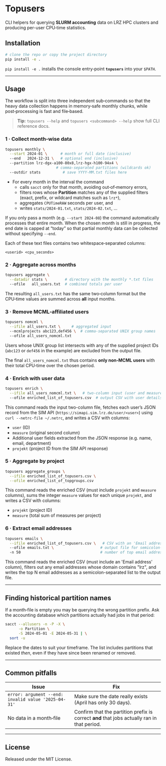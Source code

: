 # Topusers

CLI helpers for querying **SLURM accounting** data on LRZ HPC clusters and producing per-user CPU‑time statistics.

## Installation

```bash
# clone the repo or copy the project directory
pip install -e .
```

`pip install -e .` installs the console entry‑point **`topusers`** into your `$PATH`.

---

## Usage

The workflow is split into three independent sub‑commands so that the heavy data collection happens in memory‑safe monthly chunks, while post‑processing is fast and file‑based.

> **Tip:** `topusers --help` and `topusers <subcommand> --help` show full CLI reference docs.

### 1 · Collect month‑wise data

```bash
topusers monthly \
  --start 2024-01 \      # month or full date (inclusive)
  --end   2024-12-31 \   # optional end (inclusive)
  --partition lrz-dgx-a100-80x8,lrz-hgx-h100-94x4 \
                       # comma-separated partitions (wildcards ok)
  --outdir stats          # save YYYY-MM.txt files here
```

* For every month in the interval the command
  * calls `sacct` only for that month, avoiding out‑of‑memory errors,
  * filters rows whose **Partition** matches any of the supplied filters
    (exact, prefix, or wildcard matches such as `lrz*`),
  * aggregates `CPUTimeRAW` seconds per user, and
  * writes `stats/2024-01.txt`, `stats/2024-02.txt`, …

If you only pass a month (e.g. `--start 2024-08`) the command automatically
processes that entire month. When the chosen month is still in progress, the
end date is capped at “today” so that partial monthly data can be collected
without specifying `--end`.

Each of these text files contains two whitespace‑separated columns:

```
<userid> <cpu_seconds>
```

### 2 · Aggregate across months

```bash
topusers aggregate \
  --datadir stats \        # directory with the monthly *.txt files
  --ofile   all_users.txt  # combined totals per user
```

The resulting `all_users.txt` has the same two‑column format but the CPU‑time values are summed across **all** input months.

### 3 · Remove MCML‑affiliated users

```bash
topusers nomcml \
  --ifile all_users.txt \     # aggregated input
  --mcmlprojects abc123,def456 \  # comma‑separated UNIX group names
  --ofile all_users_nomcml.txt
```

Users whose UNIX group list intersects with any of the supplied project IDs (`abc123` or `def456` in the example) are excluded from the output file.

The final `all_users_nomcml.txt` thus contains **only non‑MCML users** with their total CPU‑time over the chosen period.

### 4 · Enrich with user data

```bash
topusers enrich \
  --ifile all_users_nomcml.txt \   # two-column input (user and measure)
  --ofile enriched_list_of_topusers.csv  # output CSV with user details
```

This command reads the input two-column file, fetches each user’s JSON record from the SIM API (`https://simapi.sim.lrz.de/user/<user>`) using `curl --netrc-file ~/.netrc`, and writes a CSV with columns:
  - `user` (ID)
  - `measure` (original second column)
  - Additional user fields extracted from the JSON response (e.g. name, email, department)
  - `projekt` (project ID from the SIM API response)

### 5 · Aggregate by project

```bash
topusers aggregate_groups \
  --ifile enriched_list_of_topusers.csv \
  --ofile enriched_list_of_topgroups.csv
```

This command reads the enriched CSV (must include `projekt` and `measure` columns), sums the integer `measure` values for each unique `projekt`, and writes a CSV with columns:
  - `projekt` (project ID)
  - `measure` (total sum of measures per project)

### 6 · Extract email addresses

```bash
topusers emails \
  --ifile enriched_list_of_topusers.csv \   # CSV with an 'Email address' column
  --ofile emails.txt \                     # output file for semicolon-separated list
  -n 50                                    # number of top email addresses to extract
```

This command reads the enriched CSV (must include an 'Email address' column), filters out any email addresses whose domain contains "lrz", and writes the top N email addresses as a semicolon-separated list to the output file.

---

## Finding historical partition names

If a month‑file is empty you may be querying the wrong partition prefix. Ask the accounting database which partitions actually had jobs in that period:

```bash
sacct --allusers -n -P -X \
      -o Partition \
      -S 2024-05-01 -E 2024-05-31 | \
  sort -u
```

Replace the dates to suit your timeframe. The list includes partitions that existed *then*, even if they have since been renamed or removed.

---

## Common pitfalls

| Issue | Fix |
|-------|-----|
| `error: argument --end: invalid value '2025-04-31'` | Make sure the date really exists (April has only 30 days). |
| No data in a month‑file | Confirm that the partition prefix is correct **and** that jobs actually ran in that period. |

---

## License

Released under the MIT License.

